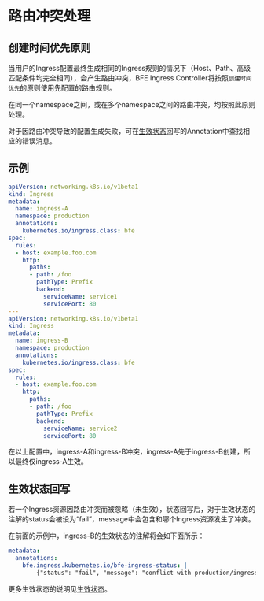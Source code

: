 # 路由冲突处理

## 创建时间优先原则
当用户的Ingress配置最终生成相同的Ingress规则的情况下（Host、Path、高级匹配条件均完全相同），会产生路由冲突，BFE Ingress Controller将按照`创建时间优先`的原则使用先配置的路由规则。

在同一个namespace之间，或在多个namespace之间的路由冲突，均按照此原则处理。

对于因路由冲突导致的配置生成失败，可在[生效状态](validate-state.md)回写的Annotation中查找相应的错误消息。

## 示例

```yaml
apiVersion: networking.k8s.io/v1beta1
kind: Ingress
metadata:
  name: ingress-A
  namespace: production
  annotations:
    kubernetes.io/ingress.class: bfe  
spec:
  rules:
  - host: example.foo.com
    http:
      paths:
      - path: /foo
        pathType: Prefix
        backend:
          serviceName: service1
          servicePort: 80
---
apiVersion: networking.k8s.io/v1beta1
kind: Ingress
metadata:
  name: ingress-B
  namespace: production
  annotations:
    kubernetes.io/ingress.class: bfe    
spec:
  rules:
  - host: example.foo.com
    http:
      paths:
      - path: /foo
        pathType: Prefix
        backend:
          serviceName: service2
          servicePort: 80

```
在以上配置中，ingress-A和ingress-B冲突，ingress-A先于ingress-B创建，所以最终仅ingress-A生效。

## 生效状态回写
若一个Ingress资源因路由冲突而被忽略（未生效），状态回写后，对于生效状态的注解的status会被设为“fail”，message中会包含和哪个Ingress资源发生了冲突。

在前面的示例中，ingress-B的生效状态的注解将会如下面所示：


```yaml
metadata:
  annotations:
    bfe.ingress.kubernetes.io/bfe-ingress-status: |
    	{"status": "fail", "message": "conflict with production/ingress-A"}
```

更多生效状态的说明见[生效状态](validate-state.md)。

